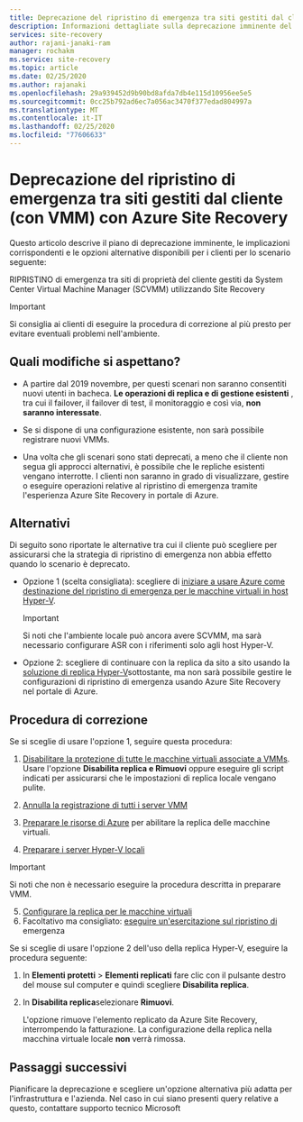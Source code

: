 ```yaml
---
title: Deprecazione del ripristino di emergenza tra siti gestiti dal cliente (con VMM) con Azure Site Recovery | Microsoft Docs
description: Informazioni dettagliate sulla deprecazione imminente del ripristino di emergenza tra i siti di proprietà del cliente che usano Hyper-V e tra siti gestiti da SCVMM in Azure e opzioni alternative
services: site-recovery
author: rajani-janaki-ram
manager: rochakm
ms.service: site-recovery
ms.topic: article
ms.date: 02/25/2020
ms.author: rajanaki
ms.openlocfilehash: 29a939452d9b90bd8afda7db4e115d10956ee5e5
ms.sourcegitcommit: 0cc25b792ad6ec7a056ac3470f377edad804997a
ms.translationtype: MT
ms.contentlocale: it-IT
ms.lasthandoff: 02/25/2020
ms.locfileid: "77606633"
---
```

# <a name="deprecation-of-disaster-recovery-between-customer-managed-sites-with-vmm-using-azure-site-recovery"></a>Deprecazione del ripristino di emergenza tra siti gestiti dal cliente (con VMM) con Azure Site Recovery

Questo articolo descrive il piano di deprecazione imminente, le implicazioni corrispondenti e le opzioni alternative disponibili per i clienti per lo scenario seguente:

RIPRISTINO di emergenza tra siti di proprietà del cliente gestiti da System Center Virtual Machine Manager (SCVMM) utilizzando Site Recovery

> [!IMPORTANT]
> Si consiglia ai clienti di eseguire la procedura di correzione al più presto per evitare eventuali problemi nell'ambiente. 

## <a name="what-changes-should-you-expect"></a>Quali modifiche si aspettano?

- A partire dal 2019 novembre, per questi scenari non saranno consentiti nuovi utenti in bacheca. **Le operazioni di replica e di gestione esistenti** , tra cui il failover, il failover di test, il monitoraggio e così via, **non saranno interessate**.

- Se si dispone di una configurazione esistente, non sarà possibile registrare nuovi VMMs.

- Una volta che gli scenari sono stati deprecati, a meno che il cliente non segua gli approcci alternativi, è possibile che le repliche esistenti vengano interrotte. I clienti non saranno in grado di visualizzare, gestire o eseguire operazioni relative al ripristino di emergenza tramite l'esperienza Azure Site Recovery in portale di Azure.
 
## <a name="alternatives"></a>Alternativi 

Di seguito sono riportate le alternative tra cui il cliente può scegliere per assicurarsi che la strategia di ripristino di emergenza non abbia effetto quando lo scenario è deprecato. 

- Opzione 1 (scelta consigliata): scegliere di [iniziare a usare Azure come destinazione del ripristino di emergenza per le macchine virtuali in host Hyper-V](hyper-v-azure-tutorial.md).

    > [!IMPORTANT]
    > Si noti che l'ambiente locale può ancora avere SCVMM, ma sarà necessario configurare ASR con i riferimenti solo agli host Hyper-V.

- Opzione 2: scegliere di continuare con la replica da sito a sito usando la [soluzione di replica Hyper-V](https://docs.microsoft.com/windows-server/virtualization/hyper-v/manage/set-up-hyper-v-replica)sottostante, ma non sarà possibile gestire le configurazioni di ripristino di emergenza usando Azure Site Recovery nel portale di Azure. 


## <a name="remediation-steps"></a>Procedura di correzione

Se si sceglie di usare l'opzione 1, seguire questa procedura:

1. [Disabilitare la protezione di tutte le macchine virtuali associate a VMMs](site-recovery-manage-registration-and-protection.md#disable-protection-for-a-hyper-v-virtual-machine-replicating-to-secondary-vmm-server-using-the-system-center-vmm-to-vmm-scenario). Usare l'opzione **Disabilita replica e Rimuovi** oppure eseguire gli script indicati per assicurarsi che le impostazioni di replica locale vengano pulite. 

2. [Annulla la registrazione di tutti i server VMM](site-recovery-manage-registration-and-protection.md#unregister-a-vmm-server)

3. [Preparare le risorse di Azure](tutorial-prepare-azure-for-hyperv.md) per abilitare la replica delle macchine virtuali.
4. [Preparare i server Hyper-V locali](hyper-v-prepare-on-premises-tutorial.md)

> [!IMPORTANT]
> Si noti che non è necessario eseguire la procedura descritta in preparare VMM.

5. [Configurare la replica per le macchine virtuali](hyper-v-azure-tutorial.md)
6. Facoltativo ma consigliato: [eseguire un'esercitazione sul ripristino di](tutorial-dr-drill-azure.md) emergenza

Se si sceglie di usare l'opzione 2 dell'uso della replica Hyper-V, eseguire la procedura seguente:

1. In **Elementi protetti** > **Elementi replicati** fare clic con il pulsante destro del mouse sul computer e quindi scegliere **Disabilita replica**.
2. In **Disabilita replica**selezionare **Rimuovi**.

    L'opzione rimuove l'elemento replicato da Azure Site Recovery, interrompendo la fatturazione. La configurazione della replica nella macchina virtuale locale **non** verrà rimossa. 

## <a name="next-steps"></a>Passaggi successivi
Pianificare la deprecazione e scegliere un'opzione alternativa più adatta per l'infrastruttura e l'azienda. Nel caso in cui siano presenti query relative a questo, contattare supporto tecnico Microsoft

